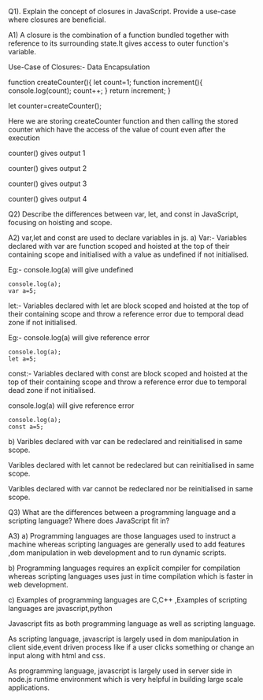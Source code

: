 Q1). Explain the concept of closures in JavaScript. Provide a use-case where closures are beneficial.

A1) A closure is the combination of a function bundled together with reference to its surrounding state.It gives access to outer function's variable.

Use-Case of Closures:- Data Encapsulation

function createCounter(){
    let count=1;
    function increment(){
        console.log(count);
        count++;
    }
    return increment;
}

let counter=createCounter();

Here we are storing createCounter function and then calling the stored counter which have the access of the value of count even after the execution

counter() gives output 1

counter() gives output 2

counter() gives output 3

counter() gives output 4

Q2) Describe the differences between var, let, and const in JavaScript, focusing on hoisting and scope.

A2) var,let and const are used to declare variables in js.
a) Var:- Variables declared with var are function scoped and hoisted at the top of their containing scope and initialised with a value as undefined if not initialised.

Eg:- console.log(a) will give undefined

    console.log(a);
    var a=5;

let:- Variables declared with let are block scoped and hoisted at the top of their containing scope and throw a reference error due to temporal dead zone if not initialised.

Eg:- console.log(a) will give reference error

    console.log(a);
    let a=5;

const:- Variables declared with const are block scoped and hoisted at the top of their containing scope and throw a reference error due to temporal dead zone if not initialised.

console.log(a) will give reference error
    
    console.log(a);
    const a=5;

b) Varibles declared with var can be redeclared and reinitialised in same scope.

Varibles declared with let cannot be redeclared but can reinitialised in same scope.

Varibles declared with var cannot be redeclared nor be reinitialised in same scope.

Q3) What are the differences between a programming language and a scripting language? Where does JavaScript fit in?

A3) a) Programming languages are those languages used to instruct a machine whereas scripting languages are generally used to add features ,dom manipulation in web development and to run dynamic scripts.

b) Programming languages requires an explicit compiler for compilation whereas scripting languages uses just in time compilation which is faster in web development.

c) Examples of programming languages are C,C++ ,Examples of scripting languages are javascript,python

Javascript fits as both programming language as well as scripting language.

As scripting language, javascript is largely used in dom manipulation in client side,event driven process like if a user clicks something or change an input along with html and css.

As programming language, javascript is largely used in server side in node.js runtime environment which is very helpful in building large scale applications.


